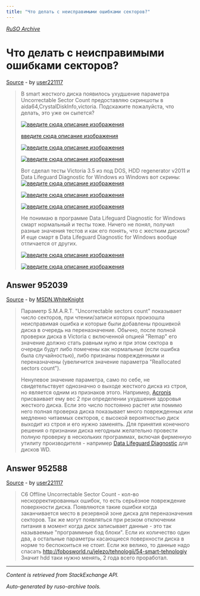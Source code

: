 ```yaml
---
title: "Что делать с неисправимыми ошибками секторов?"
---
```

<p><i><a href="https://github.com/MSDN-WhiteKnight/ruso-archive/">RuSO Archive</a></i></p>
<h1>Что делать с неисправимыми ошибками секторов?</h1>
<p><a href="https://ru.stackoverflow.com/questions/951804/%d0%a7%d1%82%d0%be-%d0%b4%d0%b5%d0%bb%d0%b0%d1%82%d1%8c-%d1%81-%d0%bd%d0%b5%d0%b8%d1%81%d0%bf%d1%80%d0%b0%d0%b2%d0%b8%d0%bc%d1%8b%d0%bc%d0%b8-%d0%be%d1%88%d0%b8%d0%b1%d0%ba%d0%b0%d0%bc%d0%b8-%d1%81%d0%b5%d0%ba%d1%82%d0%be%d1%80%d0%be%d0%b2">Source</a> - by <a href="https://ru.stackoverflow.com/users/328960/user221117">user221117</a></p>
<blockquote>
<p>В smart жесткого диска появилось ухудшение параметра Uncorrectable Sector Count предоставляю скриншоты в aida64,CrystalDiskInfo,victoria.
Подскажите пожалуйста, что делать, это уже он сыпется?</p>

<p><a href="https://i.stack.imgur.com/XRbLq.jpg" rel="nofollow noreferrer"><img src="https://i.stack.imgur.com/XRbLq.jpg" alt="введите сюда описание изображения"></a></p>

<p><a href="https://i.stack.imgur.com/65Hbw.jpg" rel="nofollow noreferrer">введите сюда описание изображения</a></p>

<p><a href="https://i.stack.imgur.com/wifHk.jpg" rel="nofollow noreferrer"><img src="https://i.stack.imgur.com/wifHk.jpg" alt="введите сюда описание изображения"></a></p>

<p><a href="https://i.stack.imgur.com/oYHvS.jpg" rel="nofollow noreferrer"><img src="https://i.stack.imgur.com/oYHvS.jpg" alt="введите сюда описание изображения"></a></p>

<p>Вот сделал тесты Victoria 3.5 из под DOS, HDD regenerator v2011 и Data Lifeguard Diagnostic for Windows из Windows вот скрины:
<a href="https://i.stack.imgur.com/CZWqR.jpg" rel="nofollow noreferrer"><img src="https://i.stack.imgur.com/CZWqR.jpg" alt="введите сюда описание изображения"></a></p>

<p><a href="https://i.stack.imgur.com/60GWM.jpg" rel="nofollow noreferrer"><img src="https://i.stack.imgur.com/60GWM.jpg" alt="введите сюда описание изображения"></a></p>

<p><a href="https://i.stack.imgur.com/Hgbz7.jpg" rel="nofollow noreferrer"><img src="https://i.stack.imgur.com/Hgbz7.jpg" alt="введите сюда описание изображения"></a></p>

<p>Не понимаю в программе Data Lifeguard Diagnostic for Windows смарт нормальный и тесты тоже. Ничего не понял, получил разные значения тестов и как его понять, что с жестким диском?
И еще смарт в Data Lifeguard Diagnostic for Windows вообще отличается от других.</p>

<p><a href="https://i.stack.imgur.com/1PGJT.jpg" rel="nofollow noreferrer"><img src="https://i.stack.imgur.com/1PGJT.jpg" alt="введите сюда описание изображения"></a></p>

<p><a href="https://i.stack.imgur.com/1czbK.jpg" rel="nofollow noreferrer"><img src="https://i.stack.imgur.com/1czbK.jpg" alt="введите сюда описание изображения"></a></p>

</blockquote>
<h2>Answer 952039</h2>
<p><a href="https://ru.stackoverflow.com/a/952039/">Source</a> - by <a href="https://ru.stackoverflow.com/users/240512/msdn-whiteknight">MSDN.WhiteKnight</a></p>
<blockquote>
<p>Параметр S.M.A.R.T. "Uncorrectable sectors count" показывает число секторов, при чтении/записи которых произошла неисправимая ошибка и которые были добавлены прошивкой диска в очередь на переназначение. Обычно, после полной проверки диска в Victoria с включенной опцией "Remap" его значение должно стать равным нулю и при этом сектора в очереди будут либо помечены как нормальные (если ошибка была случайностью), либо признаны поврежденными и переназначены (увеличится значение параметра "Reallocated sectors count"). </p>

<p>Ненулевое значение параметра, само по себе, не свидетельствует однозначно о выходе жесткого диска из строя, но является одним из признаков этого. Например, <a href="https://kb.acronis.com/content/9264" rel="nofollow noreferrer">Acronis</a> присваивает ему вес 2 при определении ухудшения здоровья жесткого диска. Если это число постоянно растет или помимо него полная проверка диска показывает много поврежденных или медленно читаемых секторов, с высокой вероятностью диск выходит из строя и его нужно заменять. Для принятия конечного решения о признании диска негодным желательно провести полную проверку в нескольких программах, включая фирменную утилиту производителя - например <a href="https://support.wdc.com/downloads.aspx?p=3" rel="nofollow noreferrer">Data Lifeguard Diagnostic</a> для дисков WD.</p>

</blockquote>
<h2>Answer 952588</h2>
<p><a href="https://ru.stackoverflow.com/a/952588/">Source</a> - by <a href="https://ru.stackoverflow.com/users/328960/user221117">user221117</a></p>
<blockquote>
<p>С6 Offline Uncorrectable Sector Count - кол-во нескорректированных ошибок, то есть серьёзное повреждение поверхности диска. Появляются такие ошибки когда заканчивается место в резервной зоне диска для переназначения секторов. Так же могут появляться при резком отключении питания в момент когда диск записывает данные - это так называемые "программные бэд блоки". Если их количество один два, а остальные параметры касающиеся поверхности диска в норме то беспокоиться не стоит. Если же велико, то данные надо спасать
<a href="http://fobosworld.ru/jelezo/tehnologii/54-smart-tehnologiy" rel="nofollow noreferrer">http://fobosworld.ru/jelezo/tehnologii/54-smart-tehnologiy</a>
Значит hdd таки нужно менять, 2 года всего проработал.</p>

</blockquote>
<hr/>
<p><i>Content is retrieved from StackExchange API. </i></p>
<p><i>Auto-generated by ruso-archive tools. </i></p>
